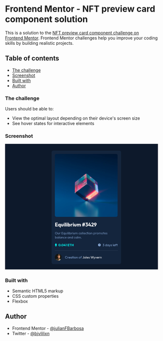 # Frontend Mentor - NFT preview card component solution

This is a solution to the [NFT preview card component challenge on Frontend Mentor](https://www.frontendmentor.io/challenges/nft-preview-card-component-SbdUL_w0U). Frontend Mentor challenges help you improve your coding skills by building realistic projects.

## Table of contents

- [The challenge](#the-challenge)
- [Screenshot](#screenshot)
- [Built with](#built-with)
- [Author](#author)

### The challenge

Users should be able to:

- View the optimal layout depending on their device's screen size
- See hover states for interactive elements

### Screenshot

![](./images/screenshot.png)

### Built with

- Semantic HTML5 markup
- CSS custom properties
- Flexbox

## Author

- Frontend Mentor - [@julianFBarbosa](https://www.frontendmentor.io/profile/julianFBarbosa)
- Twitter - [@bjvlilixn](https://www.twitter.com/bjvlilixn)
